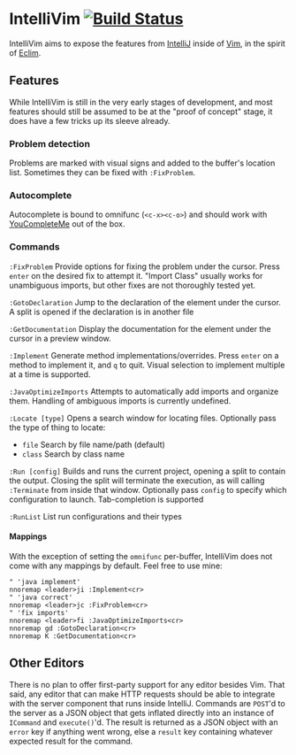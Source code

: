 IntelliVim [![Build Status](http://img.shields.io/travis/dhleong/intellivim.svg?style=flat)](https://travis-ci.org/dhleong/intellivim)
==========

IntelliVim aims to expose the features from [IntelliJ](https://www.jetbrains.com/idea/) inside of [Vim](http://www.vim.org/),
in the spirit of [Eclim](http://eclim.org).


## Features

While IntelliVim is still in the very early stages of development, and most features
should still be assumed to be at the "proof of concept" stage, it does have a few tricks up its sleeve already.

### Problem detection

Problems are marked with visual signs and added to the buffer's location list. Sometimes
they can be fixed with `:FixProblem`.

### Autocomplete

Autocomplete is bound to omnifunc (`<c-x><c-o>`) and should work with [YouCompleteMe](https://github.com/Valloric/YouCompleteMe) out of the box.

### Commands

`:FixProblem`  Provide options for fixing the problem under the cursor.
Press `enter` on the desired fix to attempt it. "Import Class" usually works
for unambiguous imports, but other fixes are not thoroughly tested yet.

`:GotoDeclaration`  Jump to the declaration of the element under the cursor.
A split is opened if the declaration is in another file

`:GetDocumentation`  Display the documentation for the element under the cursor
in a preview window.

`:Implement`  Generate method implementations/overrides. 
Press `enter` on a method to implement it, and `q` to quit. 
Visual selection to implement multiple at a time is supported.

`:JavaOptimizeImports`  Attempts to automatically add imports and organize them.
Handling of ambiguous imports is currently undefined.

`:Locate [type]` Opens a search window for locating files. Optionally pass the type
of thing to locate: 
 - `file` Search by file name/path (default)
 - `class` Search by class name

`:Run [config]` Builds and runs the current project, opening a split to contain
the output. Closing the split will terminate the execution, as will calling 
`:Terminate` from inside that window. Optionally pass `config` to specify which
configuration to launch. Tab-completion is supported

`:RunList` List run configurations and their types

#### Mappings

With the exception of setting the `omnifunc` per-buffer, IntelliVim does not come with
any mappings by default. Feel free to use mine:

```vim
" 'java implement'
nnoremap <leader>ji :Implement<cr>
" 'java correct'
nnoremap <leader>jc :FixProblem<cr>
" 'fix imports'
nnoremap <leader>fi :JavaOptimizeImports<cr>
nnoremap gd :GotoDeclaration<cr>
nnoremap K :GetDocumentation<cr>
```


## Other Editors

There is no plan to offer first-party support for any editor besides Vim. That said,
any editor that can make HTTP requests should be able to integrate with the server
component that runs inside IntelliJ. Commands are `POST`'d to the server as a JSON
object that gets inflated directly into an instance of `ICommand` and `execute()`'d.
The result is returned as a JSON object with an `error` key if anything went wrong,
else a `result` key containing whatever expected result for the command.
